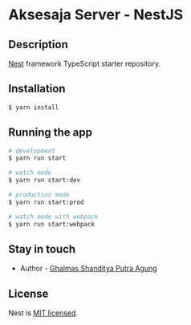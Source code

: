 # Aksesaja Server - NestJS

## Description

[Nest](https://github.com/nestjs/nest) framework TypeScript starter repository.

## Installation

```bash
$ yarn install
```

## Running the app

```bash
# development
$ yarn run start

# watch mode
$ yarn run start:dev

# production mode
$ yarn run start:prod

# watch mode with webpack
$ yarn run start:webpack
```

## Stay in touch

- Author - [Ghalmas Shanditya Putra Agung](https://github.com/ghalmasshandityaaa)

## License

Nest is [MIT licensed](LICENSE).
